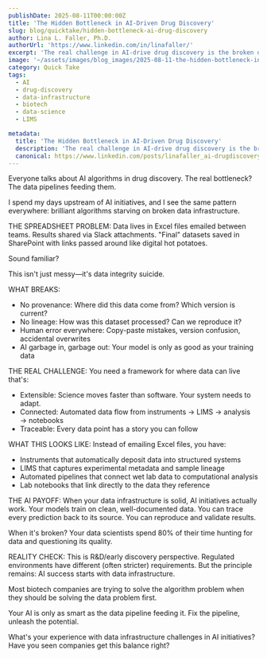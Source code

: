 ```yaml
---
publishDate: 2025-08-11T00:00:00Z
title: 'The Hidden Bottleneck in AI-Driven Drug Discovery'
slug: blog/quicktake/hidden-bottleneck-ai-drug-discovery
author: Lina L. Faller, Ph.D.
authorUrl: 'https://www.linkedin.com/in/linafaller/'
excerpt: 'The real challenge in AI-drive drug discovery is the broken data infrastructure.'
image: '~/assets/images/blog_images/2025-08-11-the-hidden-bottleneck-in-ai-driven-drug-design.png'
category: Quick Take
tags:
  - AI
  - drug-discovery
  - data-infrastructure
  - biotech
  - data-science
  - LIMS

metadata:
  title: 'The Hidden Bottleneck in AI-Driven Drug Discovery'
  description: 'The real challenge in AI-drive drug discovery is the broken data infrastructure.'
  canonical: https://www.linkedin.com/posts/linafaller_ai-drugdiscovery-datainfrastructure-activity-7360750249981747200-YzzD?utm_source=share&utm_medium=member_desktop&rcm=ACoAAATZB5MBqJ_1K5vjD4H8pzXOCeXJAzwKjQs
---
```


Everyone talks about AI algorithms in drug discovery. The real bottleneck? The data pipelines feeding them.

I spend my days upstream of AI initiatives, and I see the same pattern everywhere: brilliant algorithms starving on broken data infrastructure.

THE SPREADSHEET PROBLEM: Data lives in Excel files emailed between teams. Results shared via Slack attachments. "Final" datasets saved in SharePoint with links passed around like digital hot potatoes.

Sound familiar?

This isn't just messy—it's data integrity suicide.

WHAT BREAKS:

- No provenance: Where did this data come from? Which version is current?
- No lineage: How was this dataset processed? Can we reproduce it?
- Human error everywhere: Copy-paste mistakes, version confusion, accidental overwrites
- AI garbage in, garbage out: Your model is only as good as your training data

THE REAL CHALLENGE: You need a framework for where data can live that's:

- Extensible: Science moves faster than software. Your system needs to adapt.
- Connected: Automated data flow from instruments → LIMS → analysis → notebooks
- Traceable: Every data point has a story you can follow

WHAT THIS LOOKS LIKE: Instead of emailing Excel files, you have:

- Instruments that automatically deposit data into structured systems
- LIMS that captures experimental metadata and sample lineage
- Automated pipelines that connect wet lab data to computational analysis
- Lab notebooks that link directly to the data they reference

THE AI PAYOFF: When your data infrastructure is solid, AI initiatives actually work. Your models train on clean, well-documented data. You can trace every prediction back to its source. You can reproduce and validate results.

When it's broken? Your data scientists spend 80% of their time hunting for data and questioning its quality.

REALITY CHECK: This is R&D/early discovery perspective. Regulated environments have different (often stricter) requirements. But the principle remains: AI success starts with data infrastructure.

Most biotech companies are trying to solve the algorithm problem when they should be solving the data problem first.

Your AI is only as smart as the data pipeline feeding it. Fix the pipeline, unleash the potential.

What's your experience with data infrastructure challenges in AI initiatives? Have you seen companies get this balance right?
